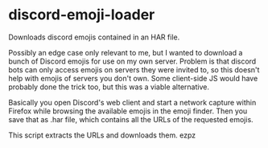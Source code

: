 # discord-emoji-loader
Downloads discord emojis contained in an HAR file.

Possibly an edge case only relevant to me, but I wanted to download a bunch of Discord emojis for use on my own server. Problem is that discord bots can only access emojis on servers they were invited to, so this doesn't help with emojis of servers you don't own. Some client-side JS would have probably done the trick too, but this was a viable alternative.

Basically you open Discord's web client and start a network capture within Firefox while browsing the available emojis in the emoji finder. Then you save that as .har file, which contains all the URLs of the requested emojis.

This script extracts the URLs and downloads them. ezpz
